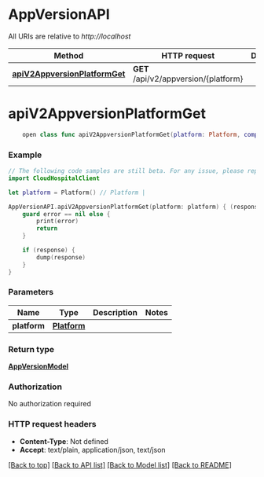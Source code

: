 # AppVersionAPI

All URIs are relative to *http://localhost*

Method | HTTP request | Description
------------- | ------------- | -------------
[**apiV2AppversionPlatformGet**](AppVersionAPI.md#apiv2appversionplatformget) | **GET** /api/v2/appversion/{platform} | 


# **apiV2AppversionPlatformGet**
```swift
    open class func apiV2AppversionPlatformGet(platform: Platform, completion: @escaping (_ data: AppVersionModel?, _ error: Error?) -> Void)
```



### Example
```swift
// The following code samples are still beta. For any issue, please report via http://github.com/OpenAPITools/openapi-generator/issues/new
import CloudHospitalClient

let platform = Platform() // Platform | 

AppVersionAPI.apiV2AppversionPlatformGet(platform: platform) { (response, error) in
    guard error == nil else {
        print(error)
        return
    }

    if (response) {
        dump(response)
    }
}
```

### Parameters

Name | Type | Description  | Notes
------------- | ------------- | ------------- | -------------
 **platform** | [**Platform**](.md) |  | 

### Return type

[**AppVersionModel**](AppVersionModel.md)

### Authorization

No authorization required

### HTTP request headers

 - **Content-Type**: Not defined
 - **Accept**: text/plain, application/json, text/json

[[Back to top]](#) [[Back to API list]](../README.md#documentation-for-api-endpoints) [[Back to Model list]](../README.md#documentation-for-models) [[Back to README]](../README.md)

